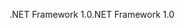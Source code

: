 <span data-ttu-id="50fea-101">.NET Framework 1.0</span><span class="sxs-lookup"><span data-stu-id="50fea-101">.NET Framework 1.0</span></span>